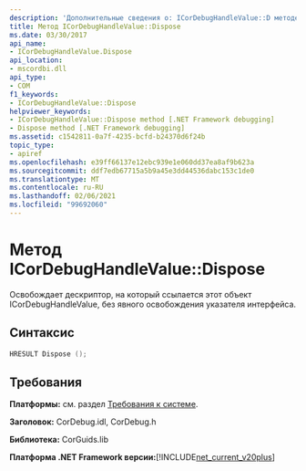 ```yaml
---
description: 'Дополнительные сведения о: ICorDebugHandleValue::D методе Dispose'
title: Метод ICorDebugHandleValue::Dispose
ms.date: 03/30/2017
api_name:
- ICorDebugHandleValue.Dispose
api_location:
- mscordbi.dll
api_type:
- COM
f1_keywords:
- ICorDebugHandleValue::Dispose
helpviewer_keywords:
- ICorDebugHandleValue::Dispose method [.NET Framework debugging]
- Dispose method [.NET Framework debugging]
ms.assetid: c1542811-0a7f-4235-bcfd-b24370d6f24b
topic_type:
- apiref
ms.openlocfilehash: e39ff66137e12ebc939e1e060dd37ea8af9b623a
ms.sourcegitcommit: ddf7edb67715a5b9a45e3dd44536dabc153c1de0
ms.translationtype: MT
ms.contentlocale: ru-RU
ms.lasthandoff: 02/06/2021
ms.locfileid: "99692060"
---
```

# <a name="icordebughandlevaluedispose-method"></a>Метод ICorDebugHandleValue::Dispose

Освобождает дескриптор, на который ссылается этот объект ICorDebugHandleValue, без явного освобождения указателя интерфейса.  
  
## <a name="syntax"></a>Синтаксис  
  
```cpp  
HRESULT Dispose ();  
```  
  
## <a name="requirements"></a>Требования  

 **Платформы:** см. раздел [Требования к системе](../../get-started/system-requirements.md).  
  
 **Заголовок:** CorDebug.idl, CorDebug.h  
  
 **Библиотека:** CorGuids.lib  
  
 **Платформа .NET Framework версии:**[!INCLUDE[net_current_v20plus](../../../../includes/net-current-v20plus-md.md)]
